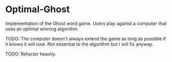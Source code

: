 Optimal-Ghost
=============

Implementation of the Ghost word game. Users play against a computer that uses an optimal winning algorithm.

TODO: The computer doesn't always extend the game as long as possible if it knows it will lose. Not essential to the algorithm but I will fix anyway.

TODO: Refactor heavily.